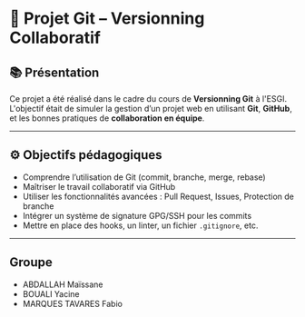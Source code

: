 # 🚀 Projet Git – Versionning Collaboratif

## 📚 Présentation

Ce projet a été réalisé dans le cadre du cours de **Versionning Git** à l'ESGI.
L'objectif était de simuler la gestion d’un projet web en utilisant **Git**, **GitHub**, et les bonnes pratiques de **collaboration en équipe**.

---

## ⚙️ Objectifs pédagogiques

* Comprendre l’utilisation de Git (commit, branche, merge, rebase)
* Maîtriser le travail collaboratif via GitHub
* Utiliser les fonctionnalités avancées : Pull Request, Issues, Protection de branche
* Intégrer un système de signature GPG/SSH pour les commits
* Mettre en place des hooks, un linter, un fichier `.gitignore`, etc.

---

## Groupe

- ABDALLAH Maïssane
- BOUALI Yacine
- MARQUES TAVARES Fabio

